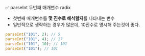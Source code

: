 ✅ parseInt 두번째 매개변수 radix
* 첫번째 매개변수를 <b>몇 진수로 해석할지</b>를 나타내는 변수
* 일반적으로 생략하는 경우가 많은데, 10진수로 명시해 주는것이 좋다.
```javascript
parseInt("101", 2); // 5
parseInt("101", 4); // 17
parseInt("101", 10); // 101
parseInt("101"); // 101
```

